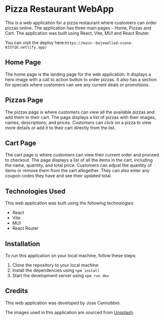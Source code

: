 # Pizza Restaurant WebApp

This is a web application for a pizza restaurant where customers can order pizzas online. The application has three main pages - Home, Pizzas and Cart. The application was built using React, Vite, MUI and React Router.

You can visit the deploy here:`https://main--bejewelled-scone-833716.netlify.app/`

## Home Page

The home page is the landing page for the web application. It displays a hero image with a call to action button to order pizzas. It also has a section for specials where customers can see any current deals or promotions. 

## Pizzas Page

The pizzas page is where customers can view all the available pizzas and add them to their cart. The page displays a list of pizzas with their images, names, descriptions, and prices. Customers can click on a pizza to view more details or add it to their cart directly from the list.

## Cart Page

The cart page is where customers can view their current order and proceed to checkout. The page displays a list of all the items in the cart, including the name, quantity, and total price. Customers can adjust the quantity of items or remove them from the cart altogether. They can also enter any coupon codes they have and see their updated total.

## Technologies Used

This web application was built using the following technologies:

- React 
- Vite 
- MUI 
- React Router 
## Installation

To run this application on your local machine, follow these steps:

1. Clone the repository to your local machine
2. Install the dependencies using `npm install`
3. Start the development server using `npm run dev`

## Credits

This web application was developed by Jose Cannobbio. 

The images used in this application are sourced from [Unsplash](https://unsplash.com/).
